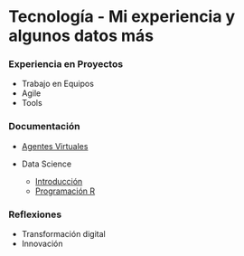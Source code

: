 # Tecnología  - Mi experiencia y algunos datos más


### Experiencia en Proyectos
- Trabajo en Equipos
- Agile
- Tools

### Documentación

- [Agentes Virtuales](https://github.com/Mpozoc/Documentos/tree/master/Agentes%20Inteligentes)
- Data Science

  - [Introducción](https://github.com/Mpozoc/Documentos/blob/master/Intro_Datascience.md)  
  - [Programación R](https://github.com/Mpozoc/Documentos/tree/master/Programación_R)


### Reflexiones
- Transformación digital
- Innovación








